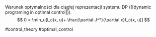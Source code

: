 Warunek optymalności dla ciągłej reprezentacji systemu DP ([[dynamic programing in optimal control]]).
$$
0 = \min_u[l_c(x, u)+ \frac{\partial J^*}{\partial x}f_c(x, u)]
$$


#control_theory #optimal_control 